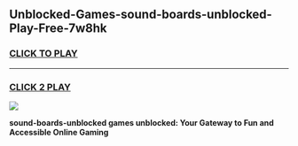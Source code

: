 
## Unblocked-Games-sound-boards-unblocked-Play-Free-7w8hk
<h3>
<a href="https://premium76.site?title=sound-boards-unblocked&ref=18A1">CLICK TO PLAY</a></h3>
<hr>

<h3>
<a href="https://premium76.site?title=sound-boards-unblocked&ref=18A1">CLICK 2 PLAY</a>
  
</h3>

<a href="https://premium76.site?title=sound-boards-unblocked&ref=18A1"><img src="https://clearcache.store/games.png"></a>


**sound-boards-unblocked games unblocked: Your Gateway to Fun and Accessible Online Gaming**
